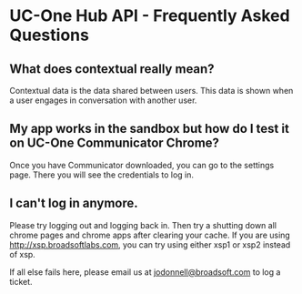# UC-One Hub API - Frequently Asked Questions

## What does contextual really mean?

Contextual data is the data shared between users. This data is shown when a user engages in conversation with another user.

## My app works in the sandbox but how do I test it on UC-One Communicator Chrome?

Once you have Communicator downloaded, you can go to the settings page. There you will see the credentials to log in.

## I can't log in anymore.

Please try logging out and logging back in. Then try a shutting down all chrome pages and chrome apps after clearing your cache. If you are using
http://xsp.broadsoftlabs.com, you can try using either xsp1 or xsp2 instead of xsp.

If all else fails here, please email us at jodonnell@broadsoft.com to log a ticket.

